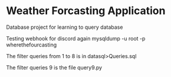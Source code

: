# Weather Forcasting Application
Database project for learning to query database

Testing webhook for discord again
mysqldump -u root -p wherethefourcasting

The filter queries from 1 to 8 is in datasql>Queries.sql

The filter queries 9 is the file query9.py
